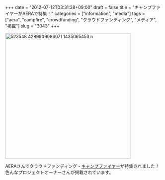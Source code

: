 +++
date = "2012-07-12T03:31:38+09:00"
draft = false
title = "キャンプファイヤーがAERAで特集！"
categories = ["information", "media"]
tags = ["aera", "campfire", "crowdfunding", "クラウドファンディング", "メディア", "掲載"]
slug = "3043"
+++

<img src="/images/2012/07/523548_4289909086071_1435065453_n.jpg" alt="523548 4289909086071 1435065453 n" title="523548_4289909086071_1435065453_n.jpg" border="0" width="403" height="403" />

AERAさんでクラウドファンディング・<a href="http://camp-fire.jp/">キャンプファイヤー</a>が特集されました！
色んなプロジェクトオーナーさんが掲載されています。
